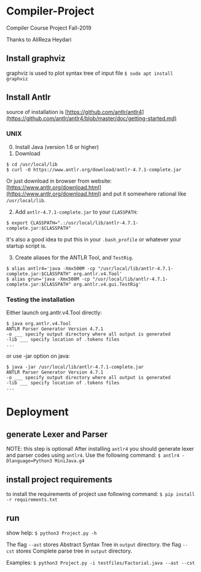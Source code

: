 # Compiler-Project
Compiler Course Project Fall-2019

Thanks to AliReza Heydari


## Install graphviz
graphviz is used to plot syntax tree of input file
```$ sudo apt install graphviz```

## Install Antlr
source of installation is [https://github.com/antlr/antlr4](https://github.com/antlr/antlr4/blob/master/doc/getting-started.md)
### UNIX

0. Install Java (version 1.6 or higher)
1. Download
```
$ cd /usr/local/lib
$ curl -O https://www.antlr.org/download/antlr-4.7.1-complete.jar
```
Or just download in browser from website:
    [https://www.antlr.org/download.html](https://www.antlr.org/download.html)
and put it somewhere rational like `/usr/local/lib`.

2. Add `antlr-4.7.1-complete.jar` to your `CLASSPATH`:
```
$ export CLASSPATH=".:/usr/local/lib/antlr-4.7.1-complete.jar:$CLASSPATH"
```
It's also a good idea to put this in your `.bash_profile` or whatever your startup script is.

3. Create aliases for the ANTLR Tool, and `TestRig`.
```
$ alias antlr4='java -Xmx500M -cp "/usr/local/lib/antlr-4.7.1-complete.jar:$CLASSPATH" org.antlr.v4.Tool'
$ alias grun='java -Xmx500M -cp "/usr/local/lib/antlr-4.7.1-complete.jar:$CLASSPATH" org.antlr.v4.gui.TestRig'
```

### Testing the installation

Either launch org.antlr.v4.Tool directly:

```
$ java org.antlr.v4.Tool
ANTLR Parser Generator Version 4.7.1
-o ___ specify output directory where all output is generated
-lib ___ specify location of .tokens files
...
```

or use -jar option on java:

```
$ java -jar /usr/local/lib/antlr-4.7.1-complete.jar
ANTLR Parser Generator Version 4.7.1
-o ___ specify output directory where all output is generated
-lib ___ specify location of .tokens files
...
```


# Deployment

## generate Lexer and Parser
NOTE: this step is optional!
After installing `antlr4` you should generate lexer and parser codes using `antlr4`.
Use the following command:
```$ antlr4 -Dlanguage=Python3 MiniJava.g4```


## install project requirements
to install the requirements of project use following command:
```$ pip install -r requirements.txt```

## run
show help:
```$ python3 Project.py -h```

The flag `--ast` stores Abstract Syntax Tree in `output` directory.
the flag `--cst` stores Complete parse tree in `output` directory.

Examples:
```$ python3 Project.py -i testfiles/Factorial.java --ast --cst```
